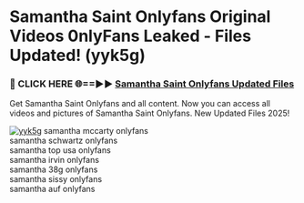 # Samantha Saint Onlyfans Original Videos 0nlyFans Leaked - Files Updated! (yyk5g)

<h3>🔴 CLICK HERE 🌐==►► <a href="https://tinyurl.com/2jnfzry5" rel="nofollow">Samantha Saint Onlyfans Updated Files</a></h3>

Get Samantha Saint Onlyfans and all content. Now you can access all videos and pictures of Samantha Saint Onlyfans. New Updated Files 2025!

[![yyk5g](https://i.imgur.com/GyGTBgg.gif)](https://tinyurl.com/2jnfzry5)
samantha mccarty onlyfans<br>
samantha schwartz onlyfans<br>
samantha top usa onlyfans<br>
samantha irvin onlyfans<br>
samantha 38g onlyfans<br>
samantha sissy onlyfans<br>
samantha auf onlyfans
